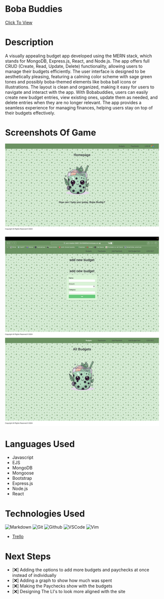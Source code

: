 # Boba Buddies

[Click To View]()

# Description

A visually appealing budget app developed using the MERN stack, which stands for MongoDB, Express.js, React, and Node.js.
The app offers full CRUD (Create, Read, Update, Delete) functionality, allowing users to manage their budgets efficiently.
The user interface is designed to be aesthetically pleasing, featuring a calming color scheme with sage green tones and possibly boba-themed elements like boba ball icons or illustrations.
The layout is clean and organized, making it easy for users to navigate and interact with the app.
With Bobabuddies, users can easily create new budget entries, view existing ones, update them as needed, and delete entries when they are no longer relevant.
The app provides a seamless experience for managing finances, helping users stay on top of their budgets effectively.

# Screenshots Of Game

<img
    src="https://github.com/SageSpellman/Boba-Buddies/blob/main/public/images/website%20Home%20page.png"
    width="700"/>

<img
    src="https://github.com/SageSpellman/Boba-Buddies/blob/main/public/images/Add%20Budget.png"
    width="700"/>
<img
    src="https://github.com/SageSpellman/Boba-Buddies/blob/main/public/images/Budget%20Page.png"
    width="700"/>

# Languages Used

- Javascript
- EJS
- MongoDB
- Mongoose
- Bootstrap
- Express.js
- Node.js
- React

# Technologies Used

![Markdown](https://img.shields.io/badge/-Markdown-05122A?style=flat&logo=markdown)
![Git](https://img.shields.io/badge/-Git-05122A?style=flat&logo=git)
![Github](https://img.shields.io/badge/-GitHub-05122A?style=flat&logo=github)
![VSCode](https://img.shields.io/badge/-VS_Code-05122A?style=flat&logo=visualstudio)
![Vim](https://img.shields.io/badge/-Vim-05122A?style=flat&logo=vim)

- [Trello](https://trello.com/invite/b/GacX5rrt/ATTI7529e9154dbe6278f3cb5c36a46eb22799EB9EF8/boba-buddies)

# Next Steps

- [:x:] Adding the options to add more budgets and paychecks at once instead of individually
- [:x:] Adding a graph to show how much was spent
- [:x:] Making the Paychecks show with the budgets
- [:x:] Designing The LI's to look more aligned with the site
